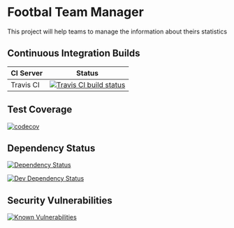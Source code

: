 # Footbal Team Manager

This project will help teams to manage the information about theirs statistics

## Continuous Integration Builds

| CI Server | Status | 
| --------- | ------ | 
| Travis CI | [![Travis CI build status](https://travis-ci.com/marcusvieira88/football-team-manager.svg?branch=master)](https://travis-ci.com/marcusvieira88/football-team-manager) |

## Test Coverage

[![codecov](https://codecov.io/gh/marcusvieira88/football-team-manager/branch/master/graph/badge.svg)](https://codecov.io/gh/marcusvieira88/football-team-manager)

## Dependency Status

[![Dependency Status](https://david-dm.org/marcusvieira88/football-team-manager/status.svg)](https://david-dm.org/marcusvieira88/football-team-manager)

[![Dev Dependency Status](https://david-dm.org/marcusvieira88/football-team-manager/dev-status.svg)](https://david-dm.org/marcusvieira88/football-team-manager?type=dev)

## Security Vulnerabilities

[![Known Vulnerabilities](https://snyk.io/test/github/marcusvieira88/football-team-manager/badge.svg)](https://snyk.io/test/github/marcusvieira88/football-team-manager)   
 
